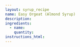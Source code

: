 ```yaml
---
layout: syrup_recipe
name: Easy Orgeat (Almond Syrup)
description:
ingredients:
  - name:
    quantity:
instructions_html:
---
```

